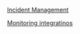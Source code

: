 ---
---


[Incident Management](https://docs.gitlab.com/16.7/ee/operations/incident_management/index.html)

[Monitoring integratinos](https://docs.gitlab.com/16.7/ee/operations/incident_management/integrations.html)